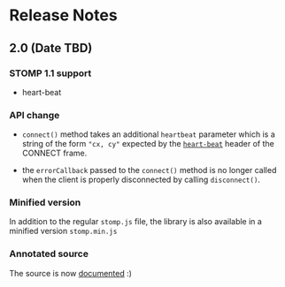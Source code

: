 # Release Notes

## 2.0 (Date TBD)

### STOMP 1.1 support

* heart-beat

### API change

* `connect()` method takes an additional `heartbeat` parameter which is a string of the form `"cx, cy"` expected by the [`heart-beat`](http://stomp.github.com/stomp-specification-1.1.html#Heart-beating) header of the CONNECT frame. 

* the `errorCallback` passed to the `connect()` method is no longer called when the
  client is properly disconnected by calling `disconnect()`.

### Minified version

In addition to the regular `stomp.js` file, the library is also available in a minified version `stomp.min.js`

### Annotated source

The source is now [documented](http://jmesnil.net/stomp-websocket/stomp.html) :)
